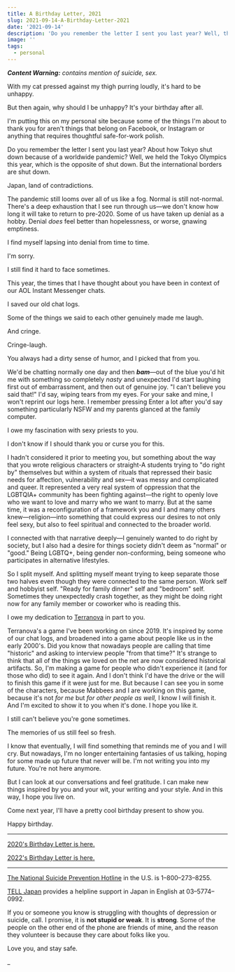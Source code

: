 ```yaml
---
title: A Birthday Letter, 2021
slug: 2021-09-14-A-Birthday-Letter-2021
date: '2021-09-14'
description: 'Do you remember the letter I sent you last year? Well, the international borders are shut down.'
image: ''
tags:
  - personal
---
```


_**Content Warning:** contains mention of suicide, sex._

With my cat pressed against my thigh purring loudly, it's hard to be unhappy.

But then again, why should I be unhappy? It's your birthday after all.

I'm putting this on my personal site because some of the things I'm about to thank you for aren't things that belong on Facebook, or Instagram or anything that requires thoughtful safe-for-work polish.

Do you remember the letter I sent you last year? About how Tokyo shut down because of a worldwide pandemic? Well, we held the Tokyo Olympics this year, which is the opposite of shut down. But the international borders are shut down.

Japan, land of contradictions.

The pandemic still looms over all of us like a fog. Normal is still not-normal. There's a deep exhaustion that I see run through us—we don't know how long it will take to return to pre-2020. Some of us have taken up denial as a hobby. Denial _does_ feel better than hopelessness, or worse, gnawing emptiness.

I find myself lapsing into denial from time to time.

I'm sorry.

I still find it hard to face sometimes.

This year, the times that I have thought about you have been in context of our AOL Instant Messenger chats.

I saved our old chat logs.

Some of the things we said to each other genuinely made me laugh.

And cringe.

Cringe-laugh.

You always had a dirty sense of humor, and I picked that from you.

We'd be chatting normally one day and then **_bam_**—out of the blue you'd hit me with something so completely _nasty_ and unexpected I'd start laughing first out of embarrassment, and then out of genuine joy. "I can't believe you said that!" I'd say, wiping tears from my eyes. For your sake and mine, I won't reprint our logs here. I remember pressing Enter a lot after you'd say something particularly NSFW and my parents glanced at the family computer.

I owe my fascination with sexy priests to you.

I don't know if I should thank you or curse you for this.

I hadn't considered it prior to meeting you, but something about the way that you wrote religious characters or straight-A students trying to "do right by" themselves but within a system of rituals that repressed their basic needs for affection, vulnerability and sex—it was messy and complicated and queer. It represented a very real system of oppression that the LGBTQIA+ community has been fighting against—the right to openly love who we want to love and marry who we want to marry. But at the same time, it was a reconfiguration of a framework you and I and many others knew—religion—into something that could express our desires to not only feel sexy, but also to feel spiritual and connected to the broader world.

I connected with that narrative deeply—I genuinely wanted to do right by society, but I also had a desire for things society didn't deem as "normal" or "good." Being LGBTQ+, being gender non-conforming, being someone who participates in alternative lifestyles.

So I split myself. And splitting myself meant trying to keep separate those two halves even though they were connected to the same person. Work self and hobbyist self. "Ready for family dinner" self and "bedroom" self. Sometimes they unexpectedly crash together, as they might be doing right now for any family member or coworker who is reading this.

I owe my dedication to [Terranova](https://www.playterranova.com) in part to you.

Terranova's a game I've been working on since 2019. It's inspired by some of our chat logs, and broadened into a game about people like us in the early 2000's. Did you know that nowadays people are calling that time "historic" and asking to interview people "from that time?" It's strange to think that all of the things we loved on the net are now considered historical artifacts. So, I'm making a game for people who didn't experience it (and for those who did) to see it again. And I don't think I'd have the drive or the will to finish this game if it were just for me. But because I can see you in some of the characters, because Mabbees and I are working on this game, because it's not _for me_ but _for other people as well,_ I know I will finish it. And I'm excited to show it to you when it's done. I hope you like it.

I still can't believe you're gone sometimes.

The memories of us still feel so fresh.

I know that eventually, I will find something that reminds me of you and I will cry. But nowadays, I'm no longer entertaining fantasies of us talking, hoping for some made up future that never will be. I'm not writing you into my future. You're not here anymore.

But I can look at our conversations and feel gratitude. I can make new things inspired by you and your wit, your writing and your style. And in this way, I hope you live on.

Come next year, I'll have a pretty cool birthday present to show you.

Happy birthday.

---

[2020's Birthday Letter is here.](/blog/posts/2020-09-14-A-Birthday-Letter-2020/)

[2022's Birthday Letter is here.](/blog/posts/2022-09-14-A-Birthday-Letter-2022/)

---

[The National Suicide Prevention Hotline](https://suicidepreventionlifeline.org/) in the U.S. is 1–800–273–8255.

[TELL Japan](https://telljp.com/lifeline/) provides a helpline support in Japan in English at 03–5774–0992.

If you or someone you know is struggling with thoughts of depression or suicide, call. I promise, it is **not stupid or weak**. It is **strong**. Some of the people on the other end of the phone are friends of mine, and the reason they volunteer is because they care about folks like you.

Love you, and stay safe.

_
